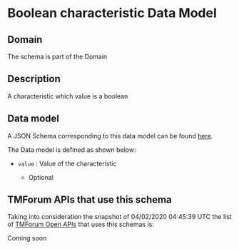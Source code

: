# Boolean characteristic Data Model

## Domain

The  schema is part of the  Domain

## Description

A characteristic which value is a boolean

## Data model

A JSON Schema corresponding to this data model can be found
[here](https://github.com/tmforum-rand/schemas/blob/candidates/Common/BooleanCharacteristic.schema.json).

The Data model is defined as shown below:
- `value` : Value of the characteristic

  - Optional





## TMForum APIs that use this schema

Taking into consideration the snapshot of 04/02/2020 04:45:39 UTC the list of [TMForum Open APIs](https://www.tmforum.org/open-apis/) that uses this schemas is:

Coming soon